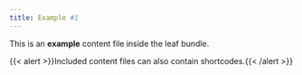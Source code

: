 ```yaml
---
title: Example #1
---
```


This is an **example** content file inside the leaf bundle.

{{< alert >}}Included content files can also contain shortcodes.{{< /alert >}}

